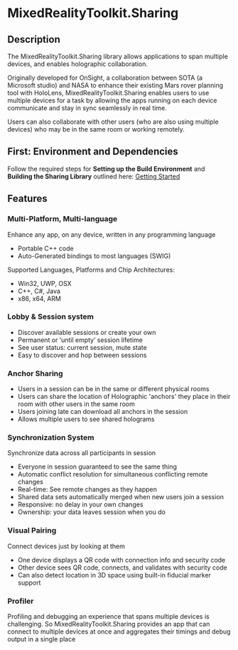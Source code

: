 # MixedRealityToolkit.Sharing

## Description

The MixedRealityToolkit.Sharing library allows applications to span multiple devices, and enables holographic collaboration.  

Originally developed for OnSight, a collaboration between SOTA (a Microsoft studio) and NASA to enhance their existing Mars rover planning tool with HoloLens, MixedRealityToolkit.Sharing enables users to use multiple devices for a task by allowing the apps running on each device communicate and stay in sync seamlessly in real time.  

Users can also collaborate with other users (who are also using multiple devices) who may be in the same room or working remotely.  

## First: Environment and Dependencies

Follow the required steps for **Setting up the Build Environment** and **Building the Sharing Library** outlined here: [Getting Started](Src/Source/Docs/ExtendedDocs/GettingStarted.md)

## Features

### Multi-Platform, Multi-language
Enhance any app, on any device, written in any programming language
* Portable C++ code
* Auto-Generated bindings to most languages (SWIG)

Supported Languages, Platforms and Chip Architectures:
* Win32, UWP, OSX
* C++, C#, Java
* x86, x64, ARM

### Lobby & Session system
* Discover available sessions or create your own
* Permanent or ‘until empty’ session lifetime
* See user status: current session, mute state
* Easy to discover and hop between sessions

### Anchor Sharing
* Users in a session can be in the same or different physical rooms
* Users can share the location of Holographic 'anchors' they place in their room with other users in the same room
* Users joining late can download all anchors in the session
* Allows multiple users to see shared holograms

### Synchronization System
Synchronize data across all participants in session
* Everyone in session guaranteed to see the same thing
* Automatic conflict resolution for simultaneous conflicting remote changes
* Real-time: See remote changes as they happen
* Shared data sets automatically merged when new users join a session
* Responsive: no delay in your own changes
* Ownership: your data leaves session when you do

### Visual Pairing
Connect devices just by looking at them
* One device displays a QR code with connection info and security code
* Other device sees QR code, connects, and validates with security code
* Can also detect location in 3D space using built-in fiducial marker support

### Profiler
Profiling and debugging an experience that spans multiple devices is challenging.  So MixedRealityToolkit.Sharing provides an app that can connect to multiple devices at once and aggregates their timings and debug output in a single place
